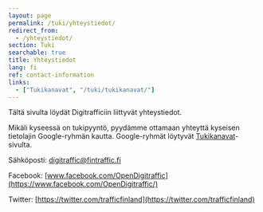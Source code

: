 ```yaml
---
layout: page
permalink: /tuki/yhteystiedot/
redirect_from:
  - /yhteystiedot/
section: Tuki
searchable: true
title: Yhteystiedot
lang: fi
ref: contact-information
links:
  - ["Tukikanavat", "/tuki/tukikanavat/"]
---
```


Tältä sivulta löydät Digitrafficiin liittyvät yhteystiedot.

Mikäli kyseessä on tukipyyntö, pyydämme ottamaan yhteyttä kyseisen tietolajin Google-ryhmän kautta. Google-ryhmät löytyvät [Tukikanavat](/tuki/tukikanavat/)-sivulta. 

Sähköposti: digitraffic@fintraffic.fi

Facebook: [www.facebook.com/OpenDigitraffic](https://www.facebook.com/OpenDigitraffic/)

Twitter: [https://twitter.com/trafficfinland](https://twitter.com/trafficfinland)

